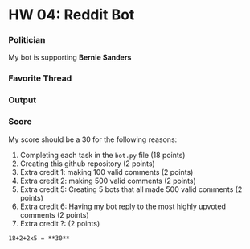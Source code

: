 # HW 04: Reddit Bot

### Politician
My bot is supporting **Bernie Sanders**

### Favorite Thread

### Output

### Score
My score should be a 30 for the following reasons:
1. Completing each task in the `bot.py` file (18 points)
1. Creating this github repository (2 points)
1. Extra credit 1: making 100 valid comments (2 points)
1. Extra credit 2: making 500 valid comments (2 points)
1. Extra credit 5: Creating 5 bots that all made 500 valid comments (2 points)
1. Extra credit 6: Having my bot reply to the most highly upvoted comments (2 points)
1. Extra credit ?: (2 points)

`18+2+2x5 = **30**`
